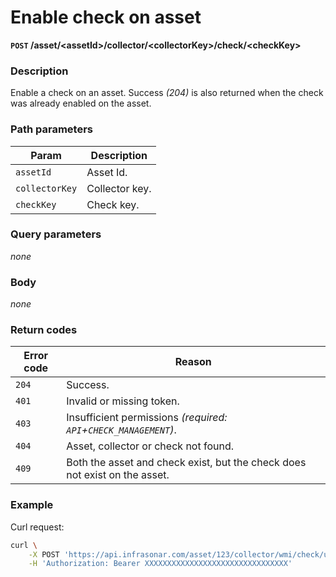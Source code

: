 # Enable check on asset
**`POST` /asset/<assetId\>/collector/<collectorKey\>/check/<checkKey\>**

### Description
Enable a check on an asset. Success _(204)_ is also returned when the check was already enabled on the asset.

### Path parameters
Param               | Description
--------------------|-------------
`assetId`           | Asset Id.
`collectorKey`      | Collector key.
`checkKey`          | Check key.

### Query parameters
_none_

### Body
_none_

### Return codes
Error code  | Reason
------------|--------
`204`       | Success.
`401`       | Invalid or missing token.
`403`       | Insufficient permissions _(required: `API`+`CHECK_MANAGEMENT`)_.
`404`       | Asset, collector or check not found.
`409`       | Both the asset and check exist, but the check does not exist on the asset.

### Example
Curl request:
```bash
curl \
    -X POST 'https://api.infrasonar.com/asset/123/collector/wmi/check/updates' \
    -H 'Authorization: Bearer XXXXXXXXXXXXXXXXXXXXXXXXXXXXXXXX'
```
